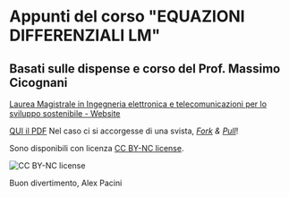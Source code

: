 # Appunti del corso "EQUAZIONI DIFFERENZIALI LM"
## Basati sulle dispense e corso del Prof. Massimo Cicognani

[Laurea Magistrale in Ingegneria elettronica e telecomunicazioni per lo sviluppo sostenibile - Website](http://goo.gl/KG5W9q)

[QUI il PDF](http://alexpacini.github.io/EqDiff_LM/Eq_diff_LS.pdf)
Nel caso ci si accorgesse di una svista, [_Fork_](https://help.github.com/articles/fork-a-repo) _&_ [_Pull_](https://help.github.com/articles/using-pull-requests)!

Sono disponibili con licenza [CC BY-NC license](https://creativecommons.org/licenses/by-nc/3.0/).

![CC BY-NC license](http://i.creativecommons.org/l/by-nc/3.0/88x31.png)

Buon divertimento,
Alex Pacini
